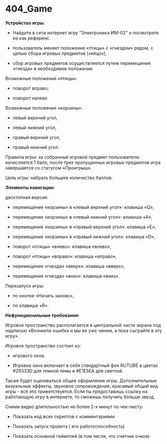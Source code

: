 # 404_Game

**Устройство игры:**

*   Найдите в сети интернет игру “Электроника ИМ-02” и посмотрите ее как референс.
    
*   пользователь меняет положение «птицы» с «гнездом» рядом, с целью сбора игровых предметов («яйцо»),
    
*   сбор игровых предметов осуществляется путем перемещения «гнезда» в необходимое положение
    

Возможные положения «птицы»:

*   поворот вправо;
    
*   поворот налево
    

Возможные положения «корзины»:

*   левый верхний угол,
    
*   левый нижний угол,
    
*   правый верхний угол,
    
*   правый нижний угол.
    

Правила игры: за собранный игровой предмет пользователю начисляется 1 балл, после трех пропущенных игровых предметов игра завершается со статусом «Проигрыш».

Цель игры: набрать большее количество баллов.

  
**Элементы навигации:**

десктопная версия:

*   перемещение «корзины» в «левый верхний угол»: клавиша «Q»,
    
*   перемещение «корзины» в «левый нижний угол»: клавиша «A»,
    
*   перемещение «корзины» в «правый верхний угол»: клавиша «E»,
    
*   перемещение «корзины» в «правый нижний угол»: клавиша «D»,
    
*   поворот «птицы» «влево»: клавиша «влево»,
    
*   поворот «птицы» «вправо»: клавиша «вправо»,
    
*   перемещение «гнезда» «вверх»: клавиша «вверх»,
    
*   перемещение «гнезда» «вниз»: клавиша «вниз».
    

Перезапуск игры:

*   по кнопке «Начать заново»,
    
*   по клавише «R».
    

  
**Нефункциональные требования:**

Игровое пространство располагается в центральной части экрана под надписью «Возникла ошибка и мы ее уже чиним, а пока сыграйте в эту игру».

Игровое пространство состоит из:

*   игрового окна. 
    
*   Игровое окно включает в себя стандартный фон RUTUBE в цветах #29333D для темной темы и #E1E5EA для светлой.
    

  
Также будет оцениваться общее оформление игры. Дополнительные визуальные эффекты, звуковое сопровождение, красивый общий вид игры - всё это приветствуется. Если ты предоставишь ссылку на работающую игру в интернете, то сможешь получить больше звезд. 

Сними видео длительностью не более 2-х минут по чек-листу:

*   Показать код всех скриптов с комментариями
    
*   Показать запуск проекта ( его работоспособность)
    
*   Показать основной геймплей (в том числе, что счетчик очков)
